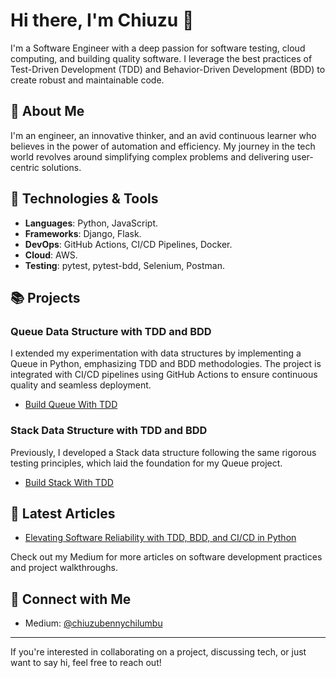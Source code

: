# Hi there, I'm Chiuzu 👋

I'm a Software Engineer with a deep passion for software testing, cloud computing, and building quality software. I leverage the best practices of Test-Driven Development (TDD) and Behavior-Driven Development (BDD) to create robust and maintainable code. 

## 🚀 About Me
I'm an engineer, an innovative thinker, and an avid continuous learner who believes in the power of automation and efficiency. My journey in the tech world revolves around simplifying complex problems and delivering user-centric solutions.

## 🔧 Technologies & Tools
- **Languages**: Python, JavaScript.
- **Frameworks**: Django, Flask.
- **DevOps**: GitHub Actions, CI/CD Pipelines, Docker.
- **Cloud**: AWS.
- **Testing**: pytest, pytest-bdd, Selenium, Postman.

## 📚 Projects

### Queue Data Structure with TDD and BDD
I extended my experimentation with data structures by implementing a Queue in Python, emphasizing TDD and BDD methodologies. The project is integrated with CI/CD pipelines using GitHub Actions to ensure continuous quality and seamless deployment.

- [Build Queue With TDD](https://github.com/Chiuzu-Chilumbu/Build_Queue_With_TDD)

### Stack Data Structure with TDD and BDD
Previously, I developed a Stack data structure following the same rigorous testing principles, which laid the foundation for my Queue project.

- [Build Stack With TDD](https://github.com/Chiuzu-Chilumbu/Build_Stack_With_TDD)

## 📝 Latest Articles

- [Elevating Software Reliability with TDD, BDD, and CI/CD in Python](https://medium.com/@chiuzubennychilumbu/elevating-software-reliability-with-tdd-bdd-and-ci-cd-in-python-620a3b81af3a)

Check out my Medium for more articles on software development practices and project walkthroughs.

## 🤝 Connect with Me

- Medium: [@chiuzubennychilumbu](https://medium.com/@chiuzubennychilumbu)

---

If you're interested in collaborating on a project, discussing tech, or just want to say hi, feel free to reach out!

